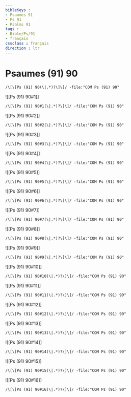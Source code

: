 ```yaml
---
bibleKeys : 
- Psaumes 91
- Ps 91
- Psalms 91
tags : 
- Bible/Ps/91
- français
cssclass : français
direction : ltr
---
```


# Psaumes (91) 90

```query
/\[\[Ps (91) 90(\|.*)?\]\]/ -file:"COM Ps (91) 90"
```



![[Ps (91) 90#1]]

```query
/\[\[Ps (91) 90#1(\|.*)?\]\]/ -file:"COM Ps (91) 90"
```

![[Ps (91) 90#2]]

```query
/\[\[Ps (91) 90#2(\|.*)?\]\]/ -file:"COM Ps (91) 90"
```

![[Ps (91) 90#3]]

```query
/\[\[Ps (91) 90#3(\|.*)?\]\]/ -file:"COM Ps (91) 90"
```

![[Ps (91) 90#4]]

```query
/\[\[Ps (91) 90#4(\|.*)?\]\]/ -file:"COM Ps (91) 90"
```

![[Ps (91) 90#5]]

```query
/\[\[Ps (91) 90#5(\|.*)?\]\]/ -file:"COM Ps (91) 90"
```

![[Ps (91) 90#6]]

```query
/\[\[Ps (91) 90#6(\|.*)?\]\]/ -file:"COM Ps (91) 90"
```

![[Ps (91) 90#7]]

```query
/\[\[Ps (91) 90#7(\|.*)?\]\]/ -file:"COM Ps (91) 90"
```

![[Ps (91) 90#8]]

```query
/\[\[Ps (91) 90#8(\|.*)?\]\]/ -file:"COM Ps (91) 90"
```

![[Ps (91) 90#9]]

```query
/\[\[Ps (91) 90#9(\|.*)?\]\]/ -file:"COM Ps (91) 90"
```

![[Ps (91) 90#10]]

```query
/\[\[Ps (91) 90#10(\|.*)?\]\]/ -file:"COM Ps (91) 90"
```

![[Ps (91) 90#11]]

```query
/\[\[Ps (91) 90#11(\|.*)?\]\]/ -file:"COM Ps (91) 90"
```

![[Ps (91) 90#12]]

```query
/\[\[Ps (91) 90#12(\|.*)?\]\]/ -file:"COM Ps (91) 90"
```

![[Ps (91) 90#13]]

```query
/\[\[Ps (91) 90#13(\|.*)?\]\]/ -file:"COM Ps (91) 90"
```

![[Ps (91) 90#14]]

```query
/\[\[Ps (91) 90#14(\|.*)?\]\]/ -file:"COM Ps (91) 90"
```

![[Ps (91) 90#15]]

```query
/\[\[Ps (91) 90#15(\|.*)?\]\]/ -file:"COM Ps (91) 90"
```

![[Ps (91) 90#16]]

```query
/\[\[Ps (91) 90#16(\|.*)?\]\]/ -file:"COM Ps (91) 90"
```

